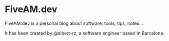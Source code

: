 # FiveAM.dev

FiveAM.dev is a personal blog about software: tools, tips, notes... 

It has been created by @albert-rz, a software engineer based in Barcelona.